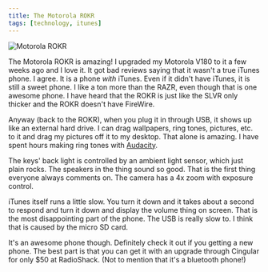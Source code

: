 ```yaml
---
title: The Motorola ROKR
tags: [technology, itunes]
---
```


![Motorola ROKR](http://assets.samsoff.es/posts/the-motorola-rokr/isyncrokr20050912.jpg)

The Motorola ROKR is amazing! I upgraded my Motorola V180 to it a few weeks ago and I love it. It got bad reviews saying that it wasn't a true iTunes phone. I agree. It is a phone *with* iTunes. Even if it didn't have iTunes, it is still a sweet phone. I like a ton more than the RAZR, even though that is one awesome phone. I have heard that the ROKR is just like the SLVR only thicker and the ROKR doesn't have FireWire.

Anyway (back to the ROKR), when you plug it in through USB, it shows up like an external hard drive. I can drag wallpapers, ring tones, pictures, etc. to it and drag my pictures off it to my desktop. That alone is amazing. I have spent hours making ring tones with [Audacity](http://audacity.sf.net/).

The keys' back light is controlled by an ambient light sensor, which just plain rocks. The speakers in the thing sound so good. That is the first thing everyone always comments on. The camera has a 4x zoom with exposure control.

iTunes itself runs a little slow. You turn it down and it takes about a second to respond and turn it down and display the volume thing on screen. That is the most disappointing part of the phone. The USB is really slow to. I think that is caused by the micro SD card.

It's an awesome phone though. Definitely check it out if you getting a new phone. The best part is that you can get it with an upgrade through Cingular for only $50 at RadioShack. (Not to mention that it's a bluetooth phone!)

